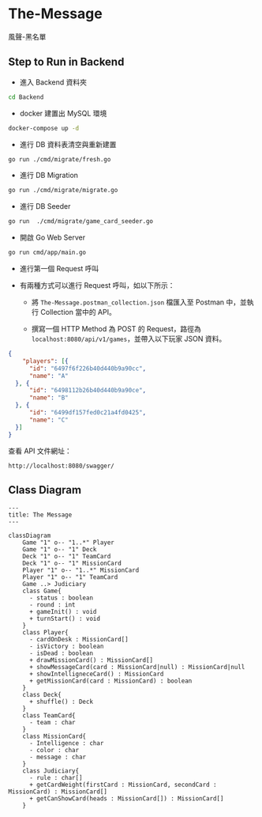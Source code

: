 # The-Message
風聲-黑名單

## Step to Run in Backend

- 進入 Backend 資料夾
```bash
cd Backend
```

- docker 建置出 MySQL 環境
```bash
docker-compose up -d
```

- 進行 DB 資料表清空與重新建置
```bash
go run ./cmd/migrate/fresh.go
```

- 進行 DB Migration
```bash
go run ./cmd/migrate/migrate.go
```

- 進行 DB Seeder
```bash
go run  ./cmd/migrate/game_card_seeder.go
```

- 開啟 Go Web Server
```bash
go run cmd/app/main.go
```

- 進行第一個 Request 呼叫

 - 有兩種方式可以進行 Request 呼叫，如以下所示：

   - 將 `The-Message.postman_collection.json` 檔匯入至 Postman 中，並執行 Collection 當中的 API。

   - 撰寫一個 HTTP Method 為 POST 的 Request，路徑為 `localhost:8080/api/v1/games`，並帶入以下玩家 JSON 資料。
  ```json
  {
      "players": [{
        "id": "6497f6f226b40d440b9a90cc",
        "name": "A"
    }, {
        "id": "6498112b26b40d440b9a90ce",
        "name": "B"
    }, {
        "id": "6499df157fed0c21a4fd0425",
        "name": "C"
    }]
  }
  ```

查看 API 文件網址：
```
http://localhost:8080/swagger/
```

## Class Diagram

```mermaid
---
title: The Message
---

classDiagram
    Game "1" o-- "1..*" Player
    Game "1" o-- "1" Deck
    Deck "1" o-- "1" TeamCard
    Deck "1" o-- "1" MissionCard
    Player "1" o-- "1..*" MissionCard
    Player "1" o-- "1" TeamCard
    Game ..> Judiciary
    class Game{
      - status : boolean
      - round : int
      + gameInit() : void
      + turnStart() : void
    }
    class Player{
      - cardOnDesk : MissionCard[]
      - isVictory : boolean
      - isDead : boolean
      + drawMissionCard() : MissionCard[]
      + showMessageCard(card : MissionCard|null) : MissionCard|null
      + showIntelligneceCard() : MissionCard
      + getMissionCard(card : MissionCard) : boolean
    }
    class Deck{
      + shuffle() : Deck
    }
    class TeamCard{
      - team : char
    }
    class MissionCard{
      - Intelligence : char
      - color : char
      - message : char
    }
    class Judiciary{
      - rule : char[]
      + getCardWeight(firstCard : MissionCard, secondCard : MissionCard) : MissionCard[]
      + getCanShowCard(heads : MissionCard[]) : MissionCard[]
    }
```